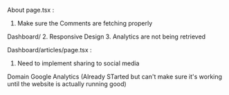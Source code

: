About page.tsx :
1. Make sure the Comments are fetching properly

Dashboard/
2. Responsive Design
3. Analytics are not being retrieved

Dashboard/articles/page.tsx :
1. Need to implement sharing to social media

Domain
Google Analytics (Already STarted but can't make sure it's working until the website is actually running good)